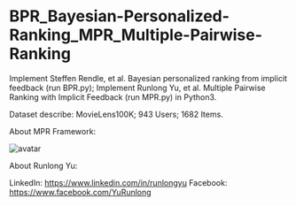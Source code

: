 # BPR_Bayesian-Personalized-Ranking_MPR_Multiple-Pairwise-Ranking

Implement Steffen Rendle, et al. Bayesian personalized ranking from implicit feedback (run BPR.py);
Implement Runlong Yu, et al. Multiple Pairwise Ranking with Implicit Feedback (run MPR.py) in Python3.

Dataset describe: MovieLens100K; 943 Users; 1682 Items.

About MPR Framework:

![avatar](https://www.researchgate.net/profile/Runlong_Yu/publication/328436286/figure/fig1/AS:684703258521600@1540257386264/Illustration-of-preference-assumption_W640.jpg)

About Runlong Yu:

LinkedIn: https://www.linkedin.com/in/runlongyu
Facebook: https://www.facebook.com/YuRunlong

